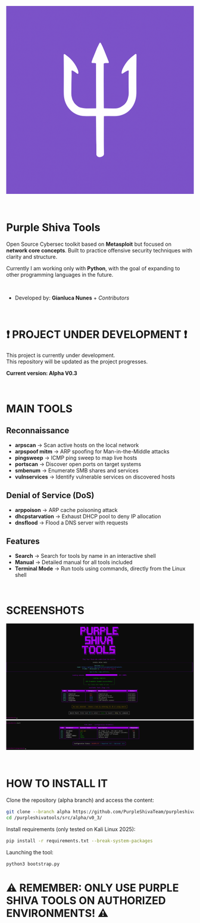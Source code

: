 ![Logo](logo-white.png)

&nbsp;

# Purple Shiva Tools

Open Source Cybersec toolkit based on **Metasploit** but focused on **network core concepts**.
Built to practice offensive security techniques with clarity and structure.  

Currently I am working only with **Python**, with the goal of expanding to other programming languages in the future.

&nbsp;

- Developed by: **Gianluca Nunes** + *Contributors*

&nbsp;

# ❗ PROJECT UNDER DEVELOPMENT ❗

This project is currently under development.  
This repository will be updated as the project progresses.

**Current version: Alpha V0.3**

&nbsp;

# MAIN TOOLS

## Reconnaissance
- **arpscan** → Scan active hosts on the local network  
- **arpspoof mitm** → ARP spoofing for Man-in-the-Middle attacks  
- **pingsweep** → ICMP ping sweep to map live hosts  
- **portscan** → Discover open ports on target systems  
- **smbenum** → Enumerate SMB shares and services  
- **vulnservices** → Identify vulnerable services on discovered hosts  

## Denial of Service (DoS)
- **arppoison** → ARP cache poisoning attack  
- **dhcpstarvation** → Exhaust DHCP pool to deny IP allocation  
- **dnsflood** → Flood a DNS server with requests  

## Features
- **Search** → Search for tools by name in an interactive shell  
- **Manual** → Detailed manual for all tools included  
- **Terminal Mode** → Run tools using commands, directly from the Linux shell

&nbsp;

# SCREENSHOTS

![Main Menu](main-menu.png)  
![Ping Sweep](ping-sweep.png)

&nbsp;

# HOW TO INSTALL IT

Clone the repository (alpha branch) and access the content:  
```bash
git clone --branch alpha https://github.com/PurpleShivaTeam/purpleshivatools.git
cd /purpleshivatools/src/alpha/v0_3/
```

Install requirements (only tested on Kali Linux 2025):
```bash
pip install -r requirements.txt --break-system-packages
```

Launching the tool:
```bash
python3 bootstrap.py
```

# ⚠️ REMEMBER: ONLY USE PURPLE SHIVA TOOLS ON AUTHORIZED ENVIRONMENTS! ⚠️